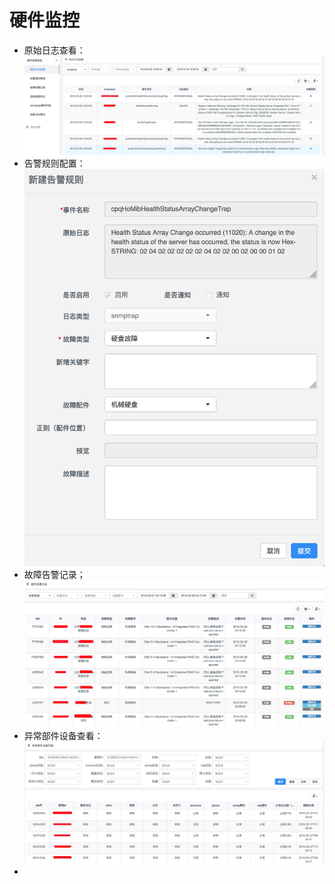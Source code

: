 ﻿# 硬件监控
- 原始日志查看：
![界面](../../../../image/AIDC/Server-and-Network-Monitor-Service/Server-Monitoring-Hardware-Monitor-Management-1.png)
- 告警规则配置：
![界面](../../../../image/AIDC/Server-and-Network-Monitor-Service/Server-Monitoring-Hardware-Monitor-Management-2.png)
- 故障告警记录；
![界面](../../../../image/AIDC/Server-and-Network-Monitor-Service/Server-Monitoring-Hardware-Monitor-Management-3.png)
- 异常部件设备查看：
![界面](../../../../image/AIDC/Server-and-Network-Monitor-Service/Server-Monitoring-Hardware-Monitor-Management-4.png)
- 